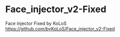 # Face_injector_v2-Fixed	
Face injector
Fixed by KoLoS	
https://github.com/byKoLoS/Face_injector_v2-Fixed
